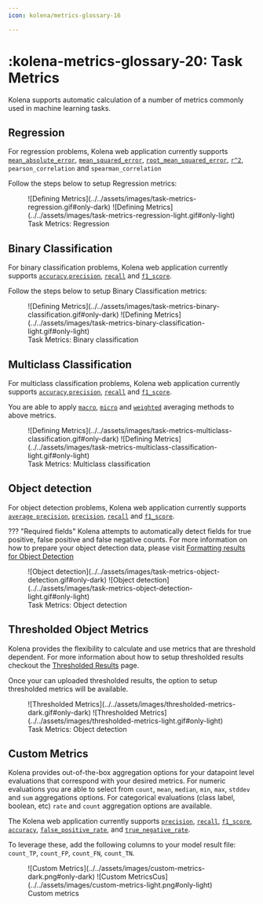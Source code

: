 ```yaml
---
icon: kolena/metrics-glossary-16

---
```


# :kolena-metrics-glossary-20: Task Metrics

Kolena supports automatic calculation of a number of metrics commonly used in machine learning tasks.

## Regression

For regression problems, Kolena web application currently supports [`mean_absolute_error`](../../metrics/mean-absolute-error.md),
[`mean_squared_error`](../../metrics/mean-squared-error.md),
[`root_mean_squared_error`](../../metrics/root-mean-squared-error.md), [`r^2`](../../metrics/coefficient-of-determination.md),
`pearson_correlation` and `spearman_correlation`

Follow the steps below to setup Regression metrics:
<figure markdown>
![Defining Metrics](../../assets/images/task-metrics-regression.gif#only-dark)
![Defining Metrics](../../assets/images/task-metrics-regression-light.gif#only-light)
<figcaption>Task Metrics: Regression</figcaption>
</figure>

## Binary Classification

For binary classification problems, Kolena web application currently supports [`accuracy`](../../metrics/accuracy.md),[`precision`](../../metrics/precision.md),
[`recall`](../../metrics/recall.md) and [`f1_score`](../../metrics/f1-score.md).

Follow the steps below to setup Binary Classification metrics:
<figure markdown>
![Defining Metrics](../../assets/images/task-metrics-binary-classification.gif#only-dark)
![Defining Metrics](../../assets/images/task-metrics-binary-classification-light.gif#only-light)
<figcaption>Task Metrics: Binary classification</figcaption>
</figure>

## Multiclass Classification

For multiclass classification problems, Kolena web application currently supports [`accuracy`](../../metrics/accuracy.md),[`precision`](../../metrics/precision.md),
[`recall`](../../metrics/recall.md) and [`f1_score`](../../metrics/f1-score.md).

You are able to apply [`macro`](../../metrics/averaging-methods.md#macro-average),
[`micro`](../../metrics/averaging-methods.md#micro-average) and
[`weighted`](../../metrics/averaging-methods.md#weighted-average) averaging methods to above metrics.

<figure markdown>
![Defining Metrics](../../assets/images/task-metrics-multiclass-classification.gif#only-dark)
![Defining Metrics](../../assets/images/task-metrics-multiclass-classification-light.gif#only-light)
<figcaption>Task Metrics: Multiclass classification</figcaption>
</figure>

## Object detection

For object detection problems, Kolena web application currently
supports [`average precision`](../../metrics/average-precision.md), [`precision`](../../metrics/precision.md),
[`recall`](../../metrics/recall.md) and [`f1_score`](../../metrics/f1-score.md).

??? "Required fields"
    Kolena attempts to automatically detect fields for true
    positive, false positive and false negative counts. For more information on how to prepare your object
    detection data, please visit [Formatting results for Object Detection](../advanced-usage/dataset-formatting/computer-vision.md#2d-object-detection)

<figure markdown>
![Object detection](../../assets/images/task-metrics-object-detection.gif#only-dark)
![Object detection](../../assets/images/task-metrics-object-detection-light.gif#only-light)
<figcaption>Task Metrics: Object detection</figcaption>
</figure>

## Thresholded Object Metrics

Kolena provides the flexibility to calculate and use metrics that are threshold dependent. For more information about
how to setup thresholded results checkout the [Thresholded Results](../advanced-usage/thresholded-results.md) page.

Once your can uploaded thresholded results, the option to setup thresholded metrics will be available.

<figure markdown>
![Thresholded Metrics](../../assets/images/thresholded-metrics-dark.gif#only-dark)
![Thresholded Metrics](../../assets/images/thresholded-metrics-light.gif#only-light)

<figcaption>Task Metrics: Object detection</figcaption>
</figure>

## Custom Metrics

Kolena provides out-of-the-box aggregation options for your datapoint level evaluations that
correspond with your desired metrics. For numeric evaluations you are able to
select from `count`, `mean`, `median`, `min`, `max`, `stddev` and `sum` aggregations options.
For categorical evaluations (class label, boolean, etc) `rate` and `count` aggregation options are available.

The Kolena web application currently supports [`precision`](../../metrics/precision.md),
[`recall`](../../metrics/recall.md), [`f1_score`](../../metrics/f1-score.md),
[`accuracy`](../../metrics/accuracy.md), [`false_positive_rate`](../../metrics/fpr.md),
and [`true_negative_rate`](../../metrics/recall.md).

To leverage these, add the following columns to your model result file: `count_TP`, `count_FP`, `count_FN`, `count_TN`.

<figure markdown>
![Custom Metrics](../../assets/images/custom-metrics-dark.png#only-dark)
![Custom MetricsCus](../../assets/images/custom-metrics-light.png#only-light)
<figcaption>Custom metrics</figcaption>
</figure>
